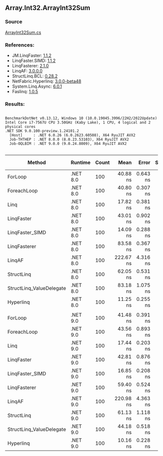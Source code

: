 ﻿## Array.Int32.ArrayInt32Sum

### Source
[ArrayInt32Sum.cs](../LinqBenchmarks/Array/Int32/ArrayInt32Sum.cs)

### References:
- JM.LinqFaster: [1.1.2](https://www.nuget.org/packages/JM.LinqFaster/1.1.2)
- LinqFaster.SIMD: [1.1.2](https://www.nuget.org/packages/LinqFaster.SIMD/1.0.3)
- LinqFasterer: [2.1.0](https://www.nuget.org/packages/LinqFasterer/2.1.0)
- LinqAF: [3.0.0.0](https://www.nuget.org/packages/LinqAF/3.0.0.0)
- StructLinq.BCL: [0.28.2](https://www.nuget.org/packages/StructLinq/0.28.2)
- NetFabric.Hyperlinq: [3.0.0-beta48](https://www.nuget.org/packages/NetFabric.Hyperlinq/3.0.0-beta48)
- System.Linq.Async: [6.0.1](https://www.nuget.org/packages/System.Linq.Async/6.0.1)
- Faslinq: [1.0.5](https://www.nuget.org/packages/Faslinq/1.0.5)

### Results:
```

BenchmarkDotNet v0.13.12, Windows 10 (10.0.19045.3996/22H2/2022Update)
Intel Core i7-7567U CPU 3.50GHz (Kaby Lake), 1 CPU, 4 logical and 2 physical cores
.NET SDK 9.0.100-preview.1.24101.2
  [Host]     : .NET 6.0.26 (6.0.2623.60508), X64 RyuJIT AVX2
  Job-THTHEP : .NET 8.0.0 (8.0.23.53103), X64 RyuJIT AVX2
  Job-OQLBIM : .NET 9.0.0 (9.0.24.8009), X64 RyuJIT AVX2


```
| Method                   | Runtime  | Count | Mean      | Error    | StdDev   | Median     | Ratio        | RatioSD | Gen0   | Allocated | Alloc Ratio |
|------------------------- |--------- |------ |----------:|---------:|---------:|-----------:|-------------:|--------:|-------:|----------:|------------:|
| ForLoop                  | .NET 8.0 | 100   |  40.88 ns | 0.643 ns | 0.537 ns |  40.719 ns |     baseline |         |      - |         - |          NA |
| ForeachLoop              | .NET 8.0 | 100   |  40.80 ns | 0.307 ns | 0.256 ns |  40.841 ns | 1.00x faster |   0.02x |      - |         - |          NA |
| Linq                     | .NET 8.0 | 100   |  17.82 ns | 0.381 ns | 0.439 ns |  17.648 ns | 2.29x faster |   0.08x |      - |         - |          NA |
| LinqFaster               | .NET 8.0 | 100   |  43.01 ns | 0.902 ns | 0.926 ns |  42.627 ns | 1.06x slower |   0.03x |      - |         - |          NA |
| LinqFaster_SIMD          | .NET 8.0 | 100   |  14.09 ns | 0.288 ns | 0.554 ns |  13.884 ns | 2.84x faster |   0.16x |      - |         - |          NA |
| LinqFasterer             | .NET 8.0 | 100   |  83.58 ns | 0.367 ns | 0.307 ns |  83.606 ns | 2.04x slower |   0.02x |      - |         - |          NA |
| LinqAF                   | .NET 8.0 | 100   | 222.67 ns | 4.316 ns | 4.432 ns | 220.784 ns | 5.47x slower |   0.14x |      - |         - |          NA |
| StructLinq               | .NET 8.0 | 100   |  62.05 ns | 0.531 ns | 0.471 ns |  61.876 ns | 1.52x slower |   0.02x | 0.0153 |      32 B |          NA |
| StructLinq_ValueDelegate | .NET 8.0 | 100   |  83.18 ns | 1.075 ns | 0.898 ns |  82.794 ns | 2.03x slower |   0.03x |      - |         - |          NA |
| Hyperlinq                | .NET 8.0 | 100   |  11.25 ns | 0.255 ns | 0.559 ns |  11.317 ns | 3.79x faster |   0.18x |      - |         - |          NA |
|                          |          |       |           |          |          |            |              |         |        |           |             |
| ForLoop                  | .NET 9.0 | 100   |  41.48 ns | 0.391 ns | 0.326 ns |  41.441 ns |     baseline |         |      - |         - |          NA |
| ForeachLoop              | .NET 9.0 | 100   |  43.56 ns | 0.893 ns | 0.917 ns |  43.218 ns | 1.05x slower |   0.03x |      - |         - |          NA |
| Linq                     | .NET 9.0 | 100   |  17.44 ns | 0.203 ns | 0.159 ns |  17.404 ns | 2.38x faster |   0.03x |      - |         - |          NA |
| LinqFaster               | .NET 9.0 | 100   |  42.81 ns | 0.876 ns | 0.900 ns |  42.445 ns | 1.04x slower |   0.03x |      - |         - |          NA |
| LinqFaster_SIMD          | .NET 9.0 | 100   |  16.85 ns | 0.208 ns | 0.163 ns |  16.794 ns | 2.46x faster |   0.03x |      - |         - |          NA |
| LinqFasterer             | .NET 9.0 | 100   |  59.40 ns | 0.524 ns | 0.438 ns |  59.321 ns | 1.43x slower |   0.01x |      - |         - |          NA |
| LinqAF                   | .NET 9.0 | 100   | 220.98 ns | 4.363 ns | 4.285 ns | 218.685 ns | 5.34x slower |   0.13x |      - |         - |          NA |
| StructLinq               | .NET 9.0 | 100   |  61.13 ns | 1.118 ns | 0.991 ns |  60.796 ns | 1.47x slower |   0.02x | 0.0153 |      32 B |          NA |
| StructLinq_ValueDelegate | .NET 9.0 | 100   |  44.18 ns | 0.518 ns | 0.404 ns |  44.119 ns | 1.07x slower |   0.01x |      - |         - |          NA |
| Hyperlinq                | .NET 9.0 | 100   |  10.16 ns | 0.228 ns | 0.624 ns |   9.863 ns | 4.00x faster |   0.25x |      - |         - |          NA |

